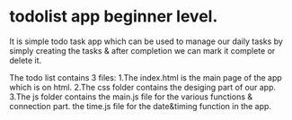 # todolist app beginner level.
It is simple todo task app which can be used to manage our daily tasks by simply creating the tasks
& after completion we can mark it complete or delete it.

The todo list contains 3 files:
1.The index.html is the main page of the app which is on html.
2.The css folder contains the desiging part of our app.
3.The js folder contains the main.js file for the various functions & connection part.
the time.js file for the date&timing function in the app.
